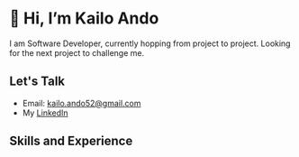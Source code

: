 # 👋 Hi, I’m Kailo Ando

I am Software Developer, currently hopping from project to project. Looking for the next project to challenge me.

## Let's Talk
- Email: kailo.ando52@gmail.com
- My [LinkedIn](https://www.linkedin.com/in/kailo-ando-9169761b7/)

## Skills and Experience

<!---
Ando52/Ando52 is a ✨ special ✨ repository because its `README.md` (this file) appears on your GitHub profile.
You can click the Preview link to take a look at your changes.
--->
